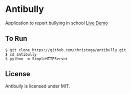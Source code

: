 # Antibully
Application to report bullying in school
[Live Demo](http://christo.js.org/antibully)

## To Run
```shell
$ git clone https://github.com/christoga/antibully.git
$ cd antibully
$ python -m SimpleHTTPServer
```

## License
Antibully is licensed under MIT.
